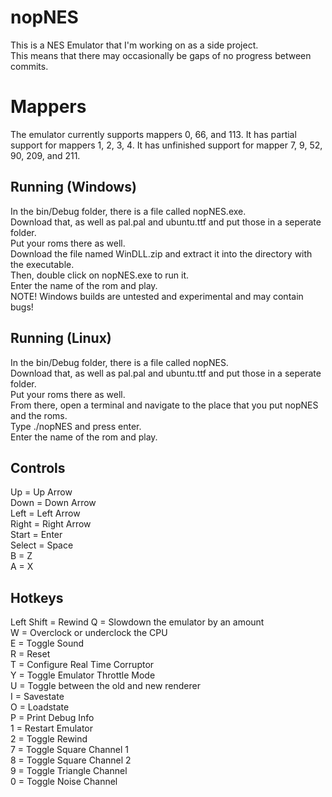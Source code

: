 # nopNES
This is a NES Emulator that I'm working on as a side project.  
This means that there may occasionally be gaps of no progress between commits.  
# Mappers
The emulator currently supports mappers 0, 66, and 113.
It has partial support for mappers 1, 2, 3, 4.
It has unfinished support for mapper 7, 9, 52, 90, 209, and 211.
## Running (Windows)
In the bin/Debug folder, there is a file called nopNES.exe.  
Download that, as well as pal.pal and ubuntu.ttf and put those in a seperate folder.  
Put your roms there as well.  
Download the file named WinDLL.zip and extract it into the directory with the executable.  
Then, double click on nopNES.exe to run it.  
Enter the name of the rom and play.  
NOTE!  Windows builds are untested and experimental and may contain bugs!  
## Running (Linux)
In the bin/Debug folder, there is a file called nopNES.  
Download that, as well as pal.pal and ubuntu.ttf and put those in a seperate folder.  
Put your roms there as well.  
From there, open a terminal and navigate to the place that you put nopNES and the roms.  
Type ./nopNES and press enter.  
Enter the name of the rom and play.  
## Controls
Up = Up Arrow  
Down = Down Arrow  
Left = Left Arrow  
Right = Right Arrow  
Start = Enter  
Select = Space  
B = Z  
A = X  
## Hotkeys
Left Shift = Rewind
Q = Slowdown the emulator by an amount  
W = Overclock or underclock the CPU  
E = Toggle Sound  
R = Reset  
T = Configure Real Time Corruptor  
Y = Toggle Emulator Throttle Mode  
U = Toggle between the old and new renderer  
I = Savestate  
O = Loadstate  
P = Print Debug Info  
1 = Restart Emulator  
2 = Toggle Rewind  
7 = Toggle Square Channel 1  
8 = Toggle Square Channel 2  
9 = Toggle Triangle Channel  
0 = Toggle Noise Channel  
